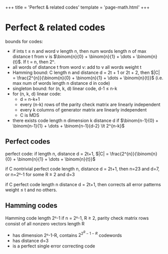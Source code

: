 +++
title = 'Perfect & related codes'
template = 'page-math.html'
+++
# Perfect & related codes
bounds for codes:
- if ints t ≤ n and word v length n, then num words length n of max distance t from v is $\binom{n}{0} + \binom{n}{1} + \dots + \binom{n}{t}$. If t = n, then 2ⁿ.
- all words of distance t from word v: add to v all words weight t
- Hamming bound: C length n and distance d  = 2t + 1 or 2t + 2, then $|C| = \frac{2^{n}}{\binom{n}{0} + \binom{n}{1} + \dots + \binom{n}{t}}$ (i.e. max num of words length n distance d in code)
- singleton bound: for (n, k, d) linear code, d-1 ≤ n-k
- for (n, k, d) linear code:
    - d = n-k+1
    - every (n-k) rows of the parity check matrix are linearly independent
    - every k columns of generator matrix are linearly independent
    - C is MDS
- there exists code length n dimension k distance d if $\binom{n-1}{0} + \binom{n-1}{1} + \dots + \binom{n-1}{d-2} \lt 2^{n-k}$

## Perfect codes
perfect code: if length n, distance d = 2t+1, $|C| = \frac{2^{n}}{\binom{n}{0} + \binom{n}{1} + \dots + \binom{n}{t}}$

if C nontrivial perfect code length n, distance d = 2t+1, then n=23 and d=7, or n=2ᴿ-1 for some R ≥ 2 and d=3

if C perfect code length n distance d = 2t+1, then corrects all error patterns weight ≤ t and no others.

## Hamming codes
Hamming code length 2ᴿ-1 if n = 2ᴿ-1, R ≥ 2, parity check matrix rows consist of all nonzero vectors length R

- has dimension 2ᴿ-1-R, contains $2^{2^{R}-1-R}$ codewords
- has distance d=3
- is a perfect single error correcting code
